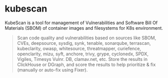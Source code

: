 # kubescan
KubeScan is a tool for management of Vulnerabilities and Software Bill Of Materials (SBOM) of container images and filesystems for K8s environment.
> Scan code quality and vulnerabilities based on sources like SBOM, CVEs, deepsource, sysdig, synk, tenable, sonarqube, terrascan, kubeclarity, owasp, whitesource, threatmapper, curiefence, openclarity, mizu, syft, anchore, trivy, grype, cyclonedx, SPDX, Vigiles, Timesys Vulnr. DB, clamav.net, etc.
> Store the results in ClickHouse or DGraph, and score the results to help prioritize & fix (manually or auto-fix using Fixer). 

